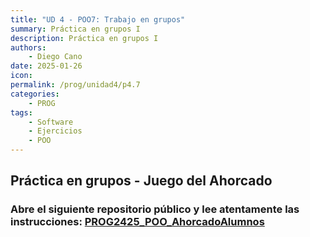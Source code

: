 ```yaml
---
title: "UD 4 - POO7: Trabajo en grupos"
summary: Práctica en grupos I
description: Práctica en grupos I
authors:
    - Diego Cano
date: 2025-01-26
icon: 
permalink: /prog/unidad4/p4.7
categories:
    - PROG
tags:
    - Software
    - Ejercicios
    - POO
---
```


## Práctica en grupos - Juego del Ahorcado

### Abre el siguiente repositorio público y lee atentamente las instrucciones: [PROG2425_POO_AhorcadoAlumnos](https://github.com/dcsibon/PROG2425_POO_AhorcadoAlumnos)

